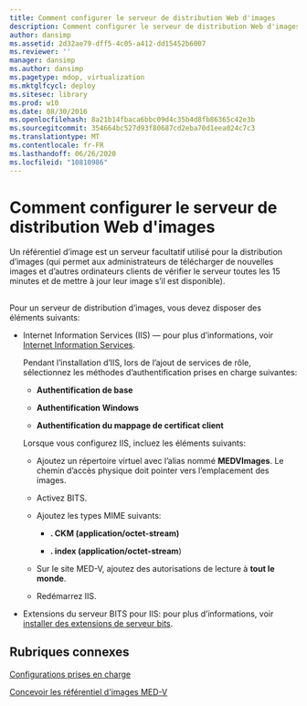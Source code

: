 ```yaml
---
title: Comment configurer le serveur de distribution Web d'images
description: Comment configurer le serveur de distribution Web d'images
author: dansimp
ms.assetid: 2d32ae79-dff5-4c05-a412-dd15452b6007
ms.reviewer: ''
manager: dansimp
ms.author: dansimp
ms.pagetype: mdop, virtualization
ms.mktglfcycl: deploy
ms.sitesec: library
ms.prod: w10
ms.date: 08/30/2016
ms.openlocfilehash: 8a21b14fbaca6bbc09d4c35b4d8fb86365c42e3b
ms.sourcegitcommit: 354664bc527d93f80687cd2eba70d1eea024c7c3
ms.translationtype: MT
ms.contentlocale: fr-FR
ms.lasthandoff: 06/26/2020
ms.locfileid: "10810986"
---
```

# Comment configurer le serveur de distribution Web d'images


Un référentiel d’image est un serveur facultatif utilisé pour la distribution d’images (qui permet aux administrateurs de télécharger de nouvelles images et d’autres ordinateurs clients de vérifier le serveur toutes les 15 minutes et de mettre à jour leur image s’il est disponible).

## <a href="" id="bkmk-configuringanimagereporitoryusingiis"></a>


Pour un serveur de distribution d’images, vous devez disposer des éléments suivants:

-   Internet Information Services (IIS) — pour plus d’informations, voir [Internet Information Services](https://go.microsoft.com/fwlink/?LinkId=142995).

    Pendant l’installation d’IIS, lors de l’ajout de services de rôle, sélectionnez les méthodes d’authentification prises en charge suivantes:

    -   **Authentification de base**

    -   **Authentification Windows**

    -   **Authentification du mappage de certificat client**

    Lorsque vous configurez IIS, incluez les éléments suivants:

    -   Ajoutez un répertoire virtuel avec l’alias nommé **MEDVImages**. Le chemin d’accès physique doit pointer vers l’emplacement des images.

    -   Activez BITS.

    -   Ajoutez les types MIME suivants:

        -   **. CKM (application/octet-stream)**

        -   **. index (application/octet-stream**)

    -   Sur le site MED-V, ajoutez des autorisations de lecture à **tout le monde**.

    -   Redémarrez IIS.

-   Extensions du serveur BITS pour IIS: pour plus d’informations, voir [installer des extensions de serveur bits](https://go.microsoft.com/fwlink/?LinkId=142996).

## Rubriques connexes


[Configurations prises en charge](supported-configurationsmedv-orientation.md)

[Concevoir les référentiel d'images MED-V](design-the-med-v-image-repositories.md)

 

 






